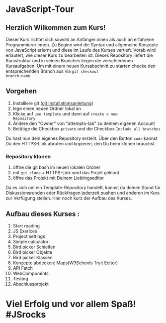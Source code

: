 # JavaScript-Tour
## Herzlich Wilkommen zum Kurs!
Dieser Kurs richtet sich sowohl an Anfänger:innen als auch an erfahrene Programmierer:innen.
Zu Beginn wird die Syntax und allgemeine Konzepte von JavaScript erlernt und diese im Laufe des Kurses vertieft.
Vorab wird erläutert, wie dieser Kurs zu bearbeiten ist. Dieses Repository liefert die Kursstruktur und in seinen
Branches liegen die verschiedenen Kursaufgaben. Um mit einem neuen Kursabschnitt zu starten checke den entsprechenden Branch aus via
<code>git checkout branch-name</code>
	
## Vorgehen
1. Installiere git ([git Installationsanleitung](https://github.com/git-guides/install-git))
1. lege einen neuen Ordner lokal an
2. Klicke auf <code>use template</code> und dann auf <code>create a new Repository</code>
3. Ändere den "Owner" von "attempto-lab" zu deinem eigenen Account
4. Betätige die Checkbox <code>private</code> und die Checkbox <code>Include all branches</code>

Du hast nun dein eigenes Repository erstellt.
Über den Button <code>code</code> kannst Du den HTTPS-Link abrufen und kopieren, den Du beim klonen brauchst.

### Repository klonen
1. öffne die git bash im neuen lokalen Ordner
2. mit <code>git clone</code> + HTTPS-Link wird das Projet geklont
3. öffne das Projekt mit Deinem Lieblingseditor

Da es sich um ein Template-Repository handelt, kannst du deinen Stand für Diskussionsrunden oder Rückfragen jederzeit pushen und anderen
im Kurs zur Verfügung stellen.
Hier noch kurz der Aufbau des Kurses.
## Aufbau dieses Kurses :
1.  Start reading
2.	JS Exerices
3.	Project settings
4.  Simple calculator
5.	Bird picker Schleifen
6.	Bird picker Objekte
7.	Bird picker Klassen
8.  Konzepte abdecken: Maps(W3Schools Tryit Editor)
9.  API Fetch
10.	WebComponents
11.	Testing
12.	Abschlussprojekt
# Viel Erfolg und vor allem Spaß! #JSrocks


